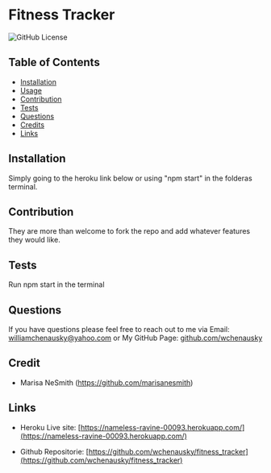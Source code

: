 
  # Fitness Tracker
  ![GitHub License](https://img.shields.io/badge/license-MIT-blue.svg) <br>


  ## Table of Contents
  * [Installation](#Installation)
  * [Usage](#usage)
  * [Contribution](#Contribution)
  * [Tests](#Tests)
  * [Questions](#Questions)
  * [Credits](#Credits)
  * [Links](#Links)

  ## Installation
  Simply going to the heroku link below or using "npm start" in the folderas terminal.

  ## Contribution
  They are more than welcome to fork the repo and add whatever features they would like.

  ## Tests
  Run npm start in the terminal

  ## Questions
  If you have questions please feel free to reach out to me via
  Email: [williamchenausky@yahoo.com](williamchenausky@yahoo.com)
  or
  My GitHub Page: [github.com/wchenausky](github.com/wchenausky)
  
   ## Credit

* Marisa NeSmith (https://github.com/marisanesmith)


## Links

* Heroku Live site: [https://nameless-ravine-00093.herokuapp.com/](https://nameless-ravine-00093.herokuapp.com/)

* Github Repositorie: [https://github.com/wchenausky/fitness_tracker](https://github.com/wchenausky/fitness_tracker)